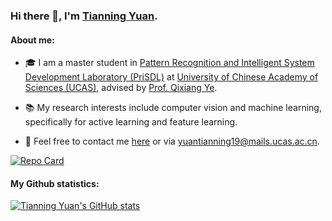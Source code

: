 ### Hi there 👋, I'm [Tianning Yuan](https://yuantn.github.io/).

#### About me:
- 🎓 I am a master student in [Pattern Recognition and Intelligent System Development Laboratory (PriSDL)](http://lamp.ucas.ac.cn) at [University of Chinese Academy of Sciences (UCAS)](http://english.ucas.ac.cn/), advised by [Prof. Qixiang Ye](http://people.ucas.ac.cn/~qxye?language=en).

- 📚 My research interests include computer vision and machine learning, specifically for active learning and feature learning.

- 📧 Feel free to contact me [here](https://github.com/yuantn/yuantn/issues) or via yuantianning19@mails.ucas.ac.cn.

[![Repo Card](https://github-readme-stats.vercel.app/api/pin/?username=yuantn&repo=MIAL&show_owner=true&theme=merko&bg_color=00000000)](https://github.com/yuantn/MIAL)

#### My Github statistics:
[![Tianning Yuan's GitHub stats](https://github-readme-stats.vercel.app/api?username=yuantn&show_icons=true&include_all_commits=true&theme=merko&bg_color=00000000)](https://github.com/yuantn) 

<!--
[![Top Langs](https://github-readme-stats.vercel.app/api/top-langs/?username=yuantn&layout=compact&theme=merko)](https://github.com/yuantn)
-->
<!--
**yuantn/yuantn** is a ✨ _special_ ✨ repository because its `README.md` (this file) appears on your GitHub profile.

Here are some ideas to get you started:

- 🔭 I’m currently working on ...
- 🌱 I’m currently learning ...
- 👯 I’m looking to collaborate on ...
- 🤔 I’m looking for help with ...
- 💬 Ask me about ...
- 📫 How to reach me: ...
- 😄 Pronouns: ...
- ⚡ Fun fact: ...
-->
